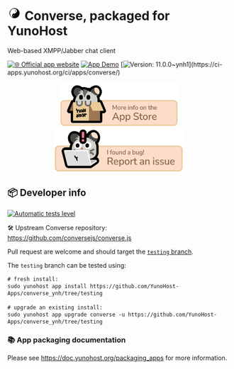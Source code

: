 <!--
N.B.: This README was automatically generated by <https://github.com/YunoHost/apps_tools/blob/main/readme_generator>
It shall NOT be edited by hand.
-->

<h1>
  <img src="https://raw.githubusercontent.com/YunoHost/apps/main/logos/converse.png" width="32px" alt="Logo of Converse">
  Converse, packaged for YunoHost
</h1>

Web-based XMPP/Jabber chat client

[![🌐 Official app website](https://img.shields.io/badge/Official_app_website-darkgreen?style=for-the-badge)](http://conversejs.org)
[![App Demo](https://img.shields.io/badge/App_Demo-blue?style=for-the-badge)](https://inverse.chat/)
[![Version: 11.0.0~ynh1](https://img.shields.io/badge/Version-11.0.0~ynh1-rgba(0,150,0,1)?style=for-the-badge)](https://ci-apps.yunohost.org/ci/apps/converse/)

<div align="center">
<a href="https://apps.yunohost.org/app/converse"><img height="100px" src="https://github.com/YunoHost/yunohost-artwork/raw/refs/heads/main/badges/neopossum-badges/badge_more_info_on_the_appstore.svg"/></a>
<a href="https://github.com/YunoHost-Apps/converse_ynh/issues"><img height="100px" src="https://github.com/YunoHost/yunohost-artwork/raw/refs/heads/main/badges/neopossum-badges/badge_report_an_issue.svg"/></a>
</div>

## 📦 Developer info

[![Automatic tests level](https://apps.yunohost.org/badge/cilevel/converse)](https://ci-apps.yunohost.org/ci/apps/converse/)

🛠️ Upstream Converse repository: <https://github.com/conversejs/converse.js>

Pull request are welcome and should target the [`testing` branch](https://github.com/YunoHost-Apps/converse_ynh/tree/testing).

The `testing` branch can be tested using:
```
# fresh install:
sudo yunohost app install https://github.com/YunoHost-Apps/converse_ynh/tree/testing

# upgrade an existing install:
sudo yunohost app upgrade converse -u https://github.com/YunoHost-Apps/converse_ynh/tree/testing
```

### 📚 App packaging documentation

Please see <https://doc.yunohost.org/packaging_apps> for more information.
